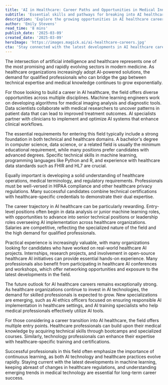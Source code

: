 ```yaml
---
title: 'AI in Healthcare: Career Paths and Opportunities in Medical Innovation'
subtitle: 'Essential skills and pathways for breaking into AI healthcare careers'
description: 'Explore the growing opportunities in AI healthcare careers, from essential requirements and technical skills to career paths and future prospects. Learn how to position yourself for success in this rapidly evolving field that combines artificial intelligence expertise with healthcare innovation.'
author: 'Emily Stevens'
read_time: '8 mins'
publish_date: '2025-03-09'
created_date: '2025-03-09'
heroImage: 'https://images.magick.ai/ai-healthcare-careers.jpg'
cta: 'Stay connected with the latest developments in AI healthcare careers! Follow us on LinkedIn for regular updates, industry insights, and exclusive opportunities in this dynamic field.'
---
```


The intersection of artificial intelligence and healthcare represents one of the most promising and rapidly evolving sectors in modern medicine. As healthcare organizations increasingly adopt AI-powered solutions, the demand for qualified professionals who can bridge the gap between technical expertise and medical knowledge continues to grow exponentially.

For those looking to build a career in AI healthcare, the field offers diverse opportunities across multiple disciplines. Machine learning engineers work on developing algorithms for medical imaging analysis and diagnostic tools. Data scientists collaborate with medical researchers to uncover patterns in patient data that can lead to improved treatment outcomes. AI specialists partner with clinicians to implement and optimize AI systems that enhance clinical workflows.

The essential requirements for entering this field typically include a strong foundation in both technical and healthcare domains. A bachelor's degree in computer science, data science, or a related field is usually the minimum educational requirement, while many positions prefer candidates with advanced degrees. Specific technical skills in machine learning, programming languages like Python and R, and experience with healthcare data standards such as FHIR and HL7 are crucial.

Equally important is developing a solid understanding of healthcare operations, medical terminology, and regulatory requirements. Professionals must be well-versed in HIPAA compliance and other healthcare privacy regulations. Many successful candidates combine technical certifications with healthcare-specific credentials to demonstrate their dual expertise.

The career trajectory in AI healthcare can be particularly rewarding. Entry-level positions often begin in data analysis or junior machine learning roles, with opportunities to advance into senior technical positions or leadership roles overseeing AI implementation across healthcare organizations. Salaries are competitive, reflecting the specialized nature of the field and the high demand for qualified professionals.

Practical experience is increasingly valuable, with many organizations looking for candidates who have worked on real-world healthcare AI projects. Internships, research projects, and involvement in open-source healthcare AI initiatives can provide essential hands-on experience. Many professionals also benefit from participating in healthcare AI conferences and workshops, which offer networking opportunities and exposure to the latest developments in the field.

The future outlook for AI healthcare careers remains exceptionally strong. As healthcare organizations continue to invest in AI technologies, the demand for skilled professionals is expected to grow. New specializations are emerging, such as AI ethics officers focused on ensuring responsible AI implementation in healthcare settings, and AI training specialists who help medical professionals effectively utilize AI tools.

For those considering a career transition into AI healthcare, the field offers multiple entry points. Healthcare professionals can build upon their medical knowledge by acquiring technical skills through bootcamps and specialized courses. Similarly, technology professionals can enhance their expertise with healthcare-specific training and certifications.

Successful professionals in this field often emphasize the importance of continuous learning, as both AI technology and healthcare practices evolve rapidly. Staying current with the latest developments in machine learning, keeping abreast of changes in healthcare regulations, and understanding emerging trends in medical technology are essential for long-term career success.
